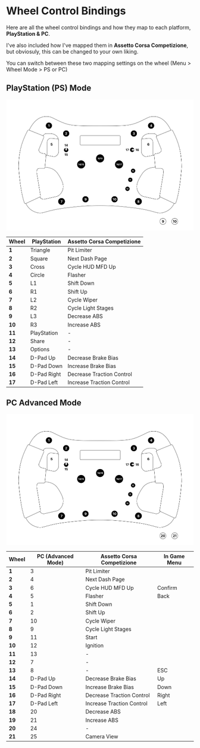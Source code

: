 # Wheel Control Bindings

Here are all the wheel control bindings and how they map to each platform, **PlayStation & PC**.

I've also included how I've mapped them in **Assetto Corsa Competizione**, but obviosuly, this can be changed to your own liking. 

You can switch between these two mapping settings on the wheel (Menu > Wheel Mode > PS or PC)

## PlayStation (PS) Mode

![F1 Steering Wheel](assets/f1-wheel-binding-ps.jpg)

<center>

| Wheel  | PlayStation | Assetto Corsa Competizione |
| -------| ----------- | -------------------------- |
| **1**  | Triangle    | Pit Limiter                |
| **2**  | Square      | Next Dash Page             |
| **3**  | Cross       | Cycle HUD MFD Up           |
| **4**  | Circle      | Flasher                    |
| **5**  | L1          | Shift Down                 |
| **6**  | R1          | Shift Up                   |
| **7**  | L2          | Cycle Wiper                |
| **8**  | R2          | Cycle Light Stages         |
| **9**  | L3          | Decrease ABS               |
| **10** | R3          | Increase ABS               |
| **11** | PlayStation | -                          |
| **12** | Share       | -                          |
| **13** | Options     | -                          |
| **14** | D-Pad Up    | Decrease Brake Bias        |
| **15** | D-Pad Down  | Increase Brake Bias        |
| **16** | D-Pad Right | Decrease Traction Control  |
| **17** | D-Pad Left  | Increase Traction Control  |

</center>

## PC Advanced Mode

![F1 Steering Wheel](assets/f1-wheel-binding-pc.jpg)

<center>

| Wheel  | PC (Advanced Mode) | Assetto Corsa Competizione | In Game Menu |
| -------| ------------------ | -------------------------- | ------------ |
| **1**  | 3                  | Pit Limiter                |              |
| **2**  | 4                  | Next Dash Page             |              |
| **3**  | 6                  | Cycle HUD MFD Up           | Confirm      |
| **4**  | 5                  | Flasher                    | Back         |
| **5**  | 1                  | Shift Down                 |              |
| **6**  | 2                  | Shift Up                   |              |
| **7**  | 10                 | Cycle Wiper                |              |
| **8**  | 9                  | Cycle Light Stages         |              |
| **9**  | 11                 | Start                      |              |
| **10** | 12                 | Ignition                   |              |
| **11** | 13                 | -                          |              |
| **12** | 7                  | -                          |              |
| **13** | 8                  | -                          | ESC          |
| **14** | D-Pad Up           | Decrease Brake Bias        | Up           |
| **15** | D-Pad Down         | Increase Brake Bias        | Down         |
| **16** | D-Pad Right        | Decrease Traction Control  | Right        |
| **17** | D-Pad Left         | Increase Traction Control  | Left         |
| **18** | 20                 | Decrease ABS               |              |
| **19** | 21                 | Increase ABS               |              |
| **20** | 24		             | -                          |              |
| **21** | 25		             | Camera View                |              |

</center>